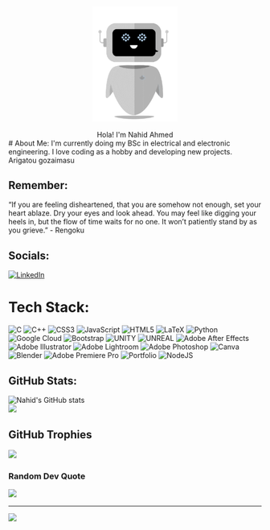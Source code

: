 <!-- **NA-Shihab/NA-Shihab** is a ✨ _special_ ✨ repository because its `README.md` (this file) appears on your GitHub profile. -->

<div align="center">
<img src="/robo.gif" align="center" height="" width="170" />
</div>  
<br>
<div align="center" >
 Hola! I'm Nahid Ahmed
</div>
# About Me:
I'm currently doing my BSc in electrical and electronic engineering. I love coding as a hobby and developing new projects.
Arigatou gozaimasu

## Remember:
“If you are feeling disheartened, that you are somehow not enough, set your heart ablaze. Dry your eyes and look ahead. You may feel like digging your heels in, but the flow of time waits for no one. It won’t patiently stand by as you grieve.” - Rengoku
 
## Socials:
[![LinkedIn](https://img.shields.io/badge/LinkedIn-%230077B5.svg?logo=linkedin&logoColor=white)](https://linkedin.com/in/nahidahmedshihab) 

# Tech Stack:
![C](https://img.shields.io/badge/c-%2300599C.svg?style=for-the-badge&logo=c&logoColor=white) ![C++](https://img.shields.io/badge/c++-%2300599C.svg?style=for-the-badge&logo=c%2B%2B&logoColor=white) ![CSS3](https://img.shields.io/badge/css3-%231572B6.svg?style=for-the-badge&logo=css3&logoColor=white) ![JavaScript](https://img.shields.io/badge/javascript-%23323330.svg?style=for-the-badge&logo=javascript&logoColor=%23F7DF1E) ![HTML5](https://img.shields.io/badge/html5-%23E34F26.svg?style=for-the-badge&logo=html5&logoColor=white) ![LaTeX](https://img.shields.io/badge/latex-%23008080.svg?style=for-the-badge&logo=latex&logoColor=white) ![Python](https://img.shields.io/badge/python-3670A0?style=for-the-badge&logo=python&logoColor=ffdd54) ![Google Cloud](https://img.shields.io/badge/Google%20Cloud-%234285F4.svg?style=for-the-badge&logo=google-cloud&logoColor=white) ![Bootstrap](https://img.shields.io/badge/bootstrap-%23563D7C.svg?style=for-the-badge&logo=bootstrap&logoColor=white) ![UNITY](https://img.shields.io/badge/Unity-%2320232a.svg?style=for-the-badge&logo=unity&logoColor=white) ![UNREAL](https://img.shields.io/badge/unreal-%2320232a.svg?style=for-the-badge&logo=unreal-engine&logoColor=white) ![Adobe After Effects](https://img.shields.io/badge/Adobe%20After%20Effects-9999FF.svg?style=for-the-badge&logo=Adobe%20After%20Effects&logoColor=white) ![Adobe Illustrator](https://img.shields.io/badge/adobeillustrator-%23FF9A00.svg?style=for-the-badge&logo=adobeillustrator&logoColor=white) ![Adobe Lightroom](https://img.shields.io/badge/Adobe%20Lightroom-31A8FF.svg?style=for-the-badge&logo=Adobe%20Lightroom&logoColor=white) ![Adobe Photoshop](https://img.shields.io/badge/adobephotoshop-%2331A8FF.svg?style=for-the-badge&logo=adobephotoshop&logoColor=white) ![Canva](https://img.shields.io/badge/Canva-%2300C4CC.svg?style=for-the-badge&logo=Canva&logoColor=white) ![Blender](https://img.shields.io/badge/blender-%23F5792A.svg?style=for-the-badge&logo=blender&logoColor=white) ![Adobe Premiere Pro](https://img.shields.io/badge/Adobe%20Premiere%20Pro-9999FF.svg?style=for-the-badge&logo=Adobe%20Premiere%20Pro&logoColor=white) ![Portfolio](https://img.shields.io/badge/Portfolio-%23000000.svg?style=for-the-badge&logo=firefox&logoColor=#FF7139) ![NodeJS](https://img.shields.io/badge/node.js-6DA55F?style=for-the-badge&logo=node.js&logoColor=white)

##  GitHub Stats:
![Nahid's GitHub stats](https://github-readme-stats.vercel.app/api?username=NA-Shihab&show_icons=true&theme=gruvbox)<br>
![](https://github-readme-streak-stats.herokuapp.com/?user=na-shihab&theme=gotham&hide_border=false)<br/>

##  GitHub Trophies
![](https://github-profile-trophy.vercel.app/?username=na-shihab&theme=darkhub&no-frame=false&no-bg=false&margin-w=4)


###  Random Dev Quote
![](https://quotes-github-readme.vercel.app/api?type=horizontal&theme=tokyonight)


---
[![](https://visitcount.itsvg.in/api?id=na-shihab&icon=0&color=0)](https://visitcount.itsvg.in)



